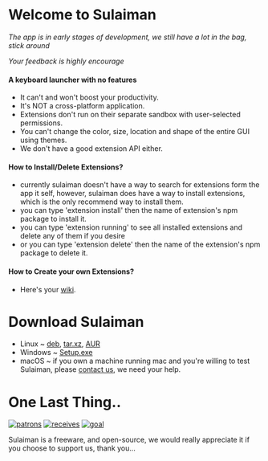 # Welcome to Sulaiman

*The app is in early stages of development, we still have a lot in the bag, stick around*

*Your feedback is highly encourage*

#### A keyboard launcher with no features

- It can't and won't boost your productivity.
- It's NOT a cross-platform application.
- Extensions don't run on their separate sandbox with user-selected permissions.
- You can't change the color, size, location and shape of the entire GUI using themes.
- We don't have a good extension API either.

#### How to Install/Delete Extensions?  
- currently sulaiman doesn't have a way to search for extensions form the app it self, however,
sulaiman does have a way to install extensions, which is the only recommend way to install them.
- you can type 'extension install' then the name of extension's npm package to install it.
- you can type 'extension running' to see all installed extensions and delete any of them if you desire
- or you can type 'extension delete' then the name of the extension's npm package to delete it.

#### How to Create your own Extensions?  
- Here's your [wiki](https://gitlab.com/herpproject/Sulaiman/wikis/home).

# Download Sulaiman
- Linux ~
[deb](https://gitlab.com/herpproject/Sulaiman/-/jobs/artifacts/release/raw/public/Sulaiman.deb?job=build),
[tar.xz](https://gitlab.com/herpproject/Sulaiman/-/jobs/artifacts/release/raw/public/Sulaiman.tar.xz?job=build),
[AUR](https://aur.archlinux.org/packages/sulaiman)
- Windows ~ [Setup.exe](https://gitlab.com/herpproject/Sulaiman/-/jobs/artifacts/release/raw/public/Sulaiman-Setup.exe?job=build)
- macOS ~ if you own a machine running mac and you're willing to test Sulaiman, please [contact us](mailto:herpproject0@gmail.com), we need your help.

# One Last Thing..
[![patrons](https://img.shields.io/liberapay/patrons/herpproject.svg?logo=liberapay)](https://liberapay.com/herpproject/)
[![receives](https://img.shields.io/liberapay/receives/herpproject.svg?logo=liberapay)](https://liberapay.com/herpproject)
[![goal](https://img.shields.io/liberapay/goal/herpproject.svg?logo=liberapay)](https://liberapay.com/herpproject/donate)

Sulaiman is a freeware, and open-source, we would really appreciate it if you choose to support us, thank you...
